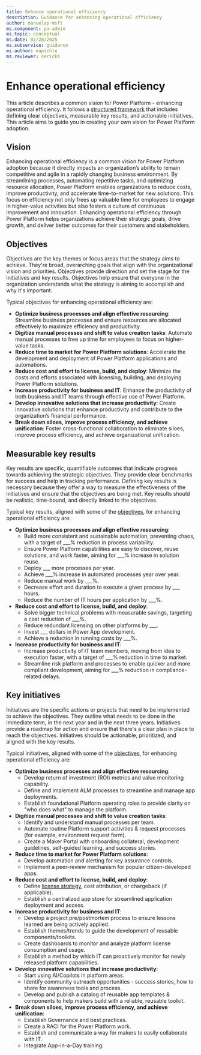 ```yaml
---
title: Enhance operational efficiency
description: Guidance for enhancing operational efficiency
author: manuelap-msft
ms.component: pa-admin
ms.topic: conceptual
ms.date: 02/28/2025
ms.subservice: guidance
ms.author: mapichle
ms.reviewer: sericks
---
```


# Enhance operational efficiency

This article describes a common vision for Power Platform - enhancing operational efficiency. It follows a [structured framework](../vision.md) that includes defining clear objectives, measurable key results, and actionable initiatives. This article aims to guide you in creating your own vision for Power Platform adoption.

## Vision

Enhancing operational efficiency is a common vision for Power Platform adoption because it directly impacts an organization’s ability to remain competitive and agile in a rapidly changing business environment. By streamlining processes, automating repetitive tasks, and optimizing resource allocation, Power Platform enables organizations to reduce costs, improve productivity, and accelerate time-to-market for new solutions. This focus on efficiency not only frees up valuable time for employees to engage in higher-value activities but also fosters a culture of continuous improvement and innovation. Enhancing operational efficiency through Power Platform helps organizations achieve their strategic goals, drive growth, and deliver better outcomes for their customers and stakeholders.

## Objectives

Objectives are the key themes or focus areas that the strategy aims to achieve. They're broad, overarching goals that align with the organizational vision and priorities. Objectives provide direction and set the stage for the initiatives and key results. Objectives help ensure that everyone in the organization understands what the strategy is aiming to accomplish and why it's important. 

Typical objectives for enhancing operational efficiency are:

- **Optimize business processes and align effective resourcing**: Streamline business processes and ensure resources are allocated effectively to maximize efficiency and productivity.
- **Digitize manual processes and shift to value creation tasks**: Automate manual processes to free up time for employees to focus on higher-value tasks.
- **Reduce time to market for Power Platform solutions**: Accelerate the development and deployment of Power Platform applications and automations.
- **Reduce cost and effort to license, build, and deploy**: Minimize the costs and efforts associated with licensing, building, and deploying Power Platform solutions.
- **Increase productivity for business and IT**: Enhance the productivity of both business and IT teams through effective use of Power Platform.
- **Develop innovative solutions that increase productivity**: Create innovative solutions that enhance productivity and contribute to the organization’s financial performance.
- **Break down siloes, improve process efficiency, and achieve unification**: Foster cross-functional collaboration to eliminate siloes, improve process efficiency, and achieve organizational unification.

## Measurable key results

Key results are specific, quantifiable outcomes that indicate progress towards achieving the strategic objectives. They provide clear benchmarks for success and help in tracking performance. Defining key results is necessary because they offer a way to measure the effectiveness of the initiatives and ensure that the objectives are being met. Key results should be realistic, time-bound, and directly linked to the objectives. 

Typical key results, aligned with some of the [objectives](#objectives), for enhancing operational efficiency are:

- **Optimize business processes and align effective resourcing**:
    - Build more consistent and sustainable automation, preventing chaos, with a target of ___% reduction in process variability. 
    - Ensure Power Platform capabilities are easy to discover, reuse solutions, and work faster, aiming for ___% increase in solution reuse. 
    - Deploy ___ more processes per year. 
    - Achieve ___% increase in automated processes year over year. 
    - Reduce manual work by ___%. 
    - Decrease effort and duration to execute a given process by ___ hours. 
    - Reduce the number of IT hours per application by ___%. 
- **Reduce cost and effort to license, build, and deploy**:
    - Solve bigger technical problems with measurable savings, targeting a cost reduction of ___%. 
    - Reduce redundant licensing on other platforms by ___. 
    - Invest ___ dollars in Power App development. 
    - Achieve a reduction in running costs by ___%. 
- **Increase productivity for business and IT**:
    - Increase productivity of IT team members, moving from idea to execution faster, with a target of ___% reduction in time to market. 
    - Streamline risk platform and processes to enable quicker and more compliant development, aiming for ___% reduction in compliance-related delays. 

## Key initiatives

Initiatives are the specific actions or projects that need to be implemented to achieve the objectives. They outline what needs to be done in the immediate term, in the next year and in the next three years. Initiatives provide a roadmap for action and ensure that there's a clear plan in place to reach the objectives. Initiatives should be actionable, prioritized, and aligned with the key results. 

Typical initiatives, aligned with some of the [objectives](#objectives), for enhancing operational efficiency are:

- **Optimize business processes and align effective resourcing**:
    - Develop return of investment (ROI) metrics and value monitoring capability. 
    - Define and implement ALM processes to streamline and manage app deployments. 
    - Establish foundational Platform operating roles to provide clarity on "who does what" to manage the platform. 
- **Digitize manual processes and shift to value creation tasks**:
    - Identify and understand manual processes per team. 
    - Automate routine Platform support activities & request processes (for example, environment request form). 
    - Create a Maker Portal with onboarding collateral, development guidelines, self-guided learning, and success stories. 
- **Reduce time to market for Power Platform solutions**: 
    - Develop automation and alerting for key assurance controls. 
    - Implement a peer-review mechanism for popular citizen-developed apps. 
- **Reduce cost and effort to license, build, and deploy**: 
    - Define [license strategy](../license-assignment-strategies.md), cost attribution, or chargeback (if applicable). 
    - Establish a centralized app store for streamlined application deployment and access. 
- **Increase productivity for business and IT**: 
    - Develop a project pre/postmortem process to ensure lessons learned are being actively applied. 
    - Establish themes/trends to guide the development of reusable components/toolkits. 
    - Create dashboards to monitor and analyze platform license consumption and usage. 
    - Establish a method by which IT can proactively monitor for newly released platform capabilities. 
- **Develop innovative solutions that increase productivity**: 
    - Start using AI/Copilots in platform areas. 
    - Identify community outreach opportunities - success stories, how to share for awareness tools and process. 
    - Develop and publish a catalog of reusable app templates & components to help makers build with a reliable, reusable toolkit. 
- **Break down siloes, improve process efficiency, and achieve unification**:
    - Establish Governance and best practices. 
    - Create a RACI for the Power Platform work. 
    - Establish and communicate a way for makers to easily collaborate with IT. 
    - Integrate App-in-a-Day training. 
